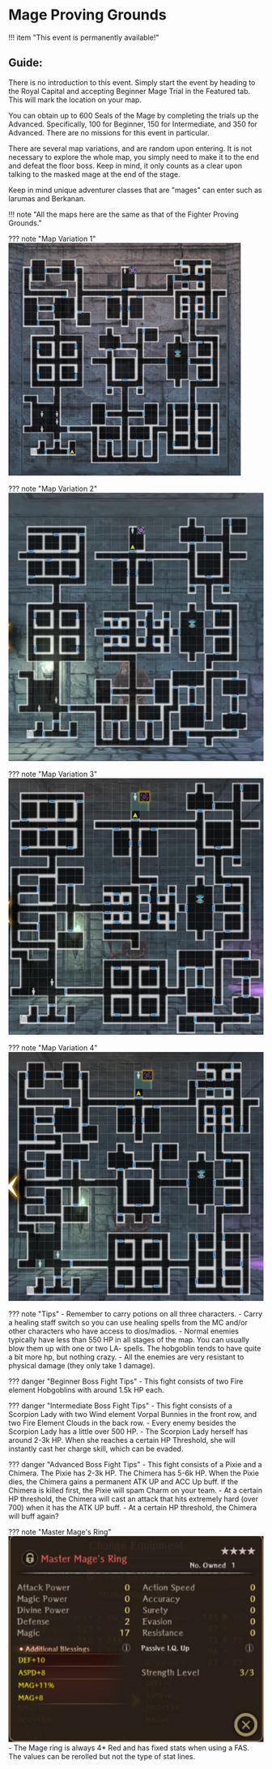 # Mage Proving Grounds

!!! item "This event is permanently available!"

## Guide:

There is no introduction to this event. Simply start the event by heading to the Royal Capital and accepting Beginner Mage Trial in the Featured tab. This will mark the location on your map.

You can obtain up to 600 Seals of the Mage by completing the trials up the Advanced. Specifically, 100 for Beginner, 150 for Intermediate, and 350 for Advanced. There are no missions for this event in particular.

There are several map variations, and are random upon entering. It is not necessary to explore the whole map, you simply need to make it to the end and defeat the floor boss. Keep in mind, it only counts as a clear upon talking to the masked mage at the end of the stage.

Keep in mind unique adventurer classes that are "mages" can enter such as Iarumas and Berkanan.

!!! note "All the maps here are the same as that of the Fighter Proving Grounds."

??? note "Map Variation 1"
    ![](img/fighter-map-1.jpg)

??? note "Map Variation 2"
    ![](img/fighter-map-2.jpg)

??? note "Map Variation 3"
    ![](img/fighter-map-4.jpg)

??? note "Map Variation 4"
    ![](img/fighter-map-5.jpg)

??? note "Tips"
    - Remember to carry potions on all three characters.
    - Carry a healing staff switch so you can use healing spells from the MC and/or other characters who have access to dios/madios. 
    - Normal enemies typically have less than 550 HP in all stages of the map. You can usually blow them up with one or two LA- spells. The hobgoblin tends to have quite a bit more hp, but nothing crazy.
    - All the enemies are very resistant to physical damage (they only take 1 damage).

??? danger "Beginner Boss Fight Tips"
    - This fight consists of two Fire element Hobgoblins with around 1.5k HP each.

??? danger "Intermediate Boss Fight Tips"
    - This fight consists of a Scorpion Lady with two Wind element Vorpal Bunnies in the front row, and two Fire Element Clouds in the back row.
    - Every enemy besides the Scorpion Lady has a little over 500 HP.
    - The Scorpion Lady herself has around 2-3k HP. When she reaches a certain HP Threshold, she will instantly cast her charge skill, which can be evaded.

??? danger "Advanced Boss Fight Tips"
    - This fight consists of a Pixie and a Chimera. The Pixie has 2-3k HP. The Chimera has 5-6k HP. When the Pixie dies, the Chimera gains a permanent ATK UP and ACC Up buff. If the Chimera is killed first, the Pixie will spam Charm on your team.
    - At a certain HP threshold, the Chimera will cast an attack that hits extremely hard (over 700) when it has the ATK UP buff.
    - At a certain HP threshold, the Chimera will buff again?

??? note "Master Mage's Ring"
    ![](img/mage-ring.jpg)
    - The Mage ring is always 4* Red and has fixed stats when using a FAS. The values can be rerolled but not the type of stat lines.

